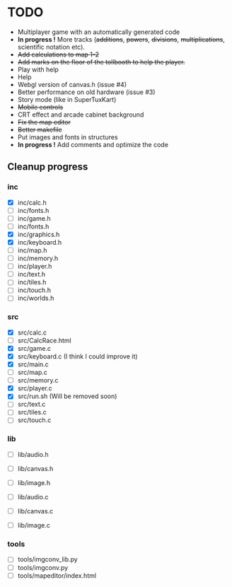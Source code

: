 # TODO

* Multiplayer game with an automatically generated code
* **In progress !** More tracks (~~additions~~, ~~powers~~, ~~divisions~~, ~~multiplications~~, scientific notation etc).
* ~~Add calculations to map 1-2~~
* ~~Add marks on the floor of the tollbooth to help the player.~~
* Play with help
* Help
* Webgl version of canvas.h (issue #4)
* Better performance on old hardware (issue #3)
* Story mode (like in SuperTuxKart)
* ~~Mobile controls~~
* CRT effect and arcade cabinet background
* ~~Fix the map editor~~
* ~~Better makefile~~
* Put images and fonts in structures
* **In progress !** Add comments and optimize the code

## Cleanup progress

### inc

* [x] inc/calc.h
* [ ] inc/fonts.h
* [ ] inc/game.h
* [ ] inc/fonts.h
* [x] inc/graphics.h
* [x] inc/keyboard.h
* [ ] inc/map.h
* [ ] inc/memory.h
* [ ] inc/player.h
* [ ] inc/text.h
* [ ] inc/tiles.h
* [ ] inc/touch.h
* [ ] inc/worlds.h

### src

* [x] src/calc.c
* [ ] src/CalcRace.html
* [x] src/game.c
* [x] src/keyboard.c (I think I could improve it)
* [x] src/main.c
* [ ] src/map.c
* [ ] src/memory.c
* [x] src/player.c
* [x] src/run.sh (Will be removed soon)
* [ ] src/text.c
* [ ] src/tiles.c
* [ ] src/touch.c

### lib

* [ ] lib/audio.h
* [ ] lib/canvas.h
* [ ] lib/image.h

* [ ] lib/audio.c
* [ ] lib/canvas.c
* [ ] lib/image.c

### tools

* [ ] tools/imgconv_lib.py
* [ ] tools/imgconv.py
* [ ] tools/mapeditor/index.html
